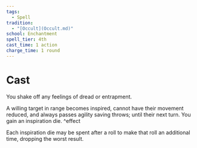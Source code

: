 ```yaml
---  
tags:  
  - Spell  
tradition:  
  - "[Occult](Occult.md)"  
school: Enchantment  
spell_tier: 4th  
cast_time: 1 action  
charge_time: 1 round  
---  
```

# Cast  
  
You shake off any feelings of dread or entrapment.  
  
A willing target in range becomes inspired, cannot have their movement reduced, and always passes agility saving throws; until their next turn. You gain an inspiration die. ^effect  
  
Each inspiration die may be spent after a roll to make that roll an additional time, dropping the worst result.  
